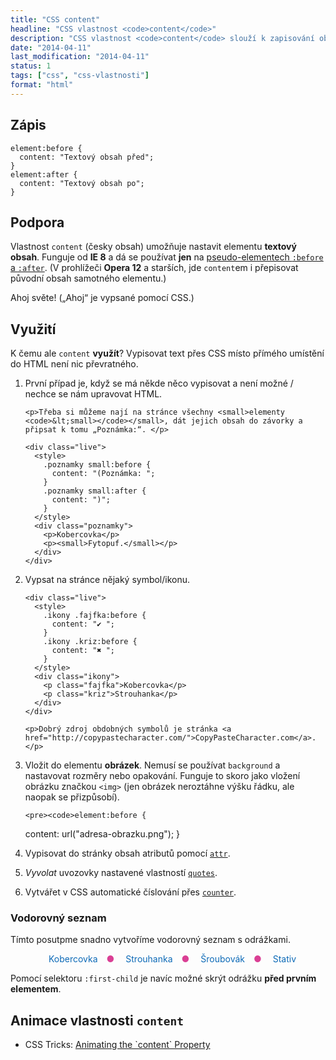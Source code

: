 ```yaml
---
title: "CSS content"
headline: "CSS vlastnost <code>content</code>"
description: "CSS vlastnost <code>content</code> slouží k zapisování obsahu do stránky z kaskádových stylů."
date: "2014-04-11"
last_modification: "2014-04-11"
status: 1
tags: ["css", "css-vlastnosti"]
format: "html"
---
```


<h2 id="zapis">Zápis</h2>
<pre><code>element:before {
  content: "Textový obsah před";
}
element:after {
  content: "Textový obsah po";
}</code></pre>


<h2 id="podpora">Podpora</h2>
<p>Vlastnost <code>content</code> (česky obsah) umožňuje nastavit elementu <b>textový obsah</b>. Funguje od <b>IE 8</b> a dá se používat <b>jen</b> na <a href="/css-selektory#before-after">pseudo-elementech <code>:before</code> a <code>:after</code></a>. (V prohlížeči <b>Opera 12</b> a starších, jde <code>content</code>em i přepisovat původní obsah samotného elementu.)</p>

<div class="live">
  <style>
    .test-content:before {
          content: "Ahoj ";
    }
  </style>
  <p class="test-content">světe! („Ahoj“ je vypsané pomocí CSS.)</p>
</div>

<h2 id="vyuziti">Využití</h2>

<p>K čemu ale <code>content</code> <b>využít</b>? Vypisovat text přes CSS místo přímého umístění do HTML není nic převratného.</p>

<ol>
  <li>
    <p>První případ je, když se má někde něco vypisovat a není možné / nechce se nám upravovat HTML.</p>
    
    <p>Třeba si můžeme nají na stránce všechny <small>elementy <code>&lt;small></code></small>, dát jejich obsah do závorky a připsat k tomu „Poznámka:“. </p>
    
    <div class="live">
      <style>
        .poznamky small:before {
          content: "(Poznámka: ";
        }
        .poznamky small:after {
          content: ")";
        }
      </style>
      <div class="poznamky">
        <p>Kobercovka</p>
        <p><small>Fytopuf.</small></p>  
      </div>      
    </div>
  </li>

  
  <li>
    <p>Vypsat na stránce nějaký symbol/ikonu.</p>
    
    <div class="live">
      <style>
        .ikony .fajfka:before {
          content: "✔ ";
        }
        .ikony .kriz:before {
          content: "✖ ";
        }
      </style>
      <div class="ikony">
        <p class="fajfka">Kobercovka</p>
        <p class="kriz">Strouhanka</p>
      </div>      
    </div>
    
    <p>Dobrý zdroj obdobných symbolů je stránka <a href="http://copypastecharacter.com/">CopyPasteCharacter.com</a>.</p>
  </li>
  
  <li>
    <p>Vložit do elementu <b>obrázek</b>. Nemusí se používat <code>background</code> a nastavovat rozměry nebo opakování. Funguje to skoro jako vložení obrázku značkou <code>&lt;img></code> (jen obrázek neroztáhne výšku řádku, ale naopak se přizpůsobí).</p>
    
    <pre><code>element:before {
  content: url("adresa-obrazku.png");
}</code></pre>
  </li>
  
    
  <li>
    <p>Vypisovat do stránky obsah atributů pomocí <a href="/content-attr"><code>attr</code></a>.</p></li>
  
  <li>
    <p><i>Vyvolat</i> uvozovky nastavené vlastností <a href="/quotes"><code>quotes</code></a>.</p>
  </li>
  
  <li>
    <p>Vytvářet v CSS automatické číslování přes <a href="/counter"><code>counter</code></a>.</p>
  </li>
</ol>

<h3 id="vodorovny-seznam">Vodorovný seznam</h3>

<p>Tímto posutpme snadno vytvoříme vodorovný seznam s odrážkami.</p>

<div class="live">
  <style>
.vodorovny-seznam ul {text-align: center; padding-left: 0;}
.vodorovny-seznam li {display: inline; padding-left: 1em; color: #0D6AB7}
.vodorovny-seznam li:before {content: "● "; color: #DA3F94; padding-right: 1em;}
.vodorovny-seznam li:first-child:before {display: none;}
  </style>
  <div class="vodorovny-seznam">
    <ul><li>Kobercovka</li><li>Strouhanka</li><li>Šroubovák</li><li>Stativ</ul>
  </div>
</div>

<p>Pomocí selektoru <code>:first-child</code> je navíc možné skrýt odrážku <b>před prvním elementem</b>.</p>

<h2 id="animace">Animace vlastnosti <code>content</code></h2>

<ul>
  <li>CSS Tricks: <a href="https://css-tricks.com/animating-the-content-property/">Animating the `content` Property</a></li>
</ul>